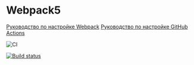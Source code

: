 # Webpack5

[Руководство по настройке Webpack](https://webpack.js.org/guides/)
[Руководство по настройке GitHub Actions](https://docs.github.com/en/actions/quickstart)

![CI](https://github.com/DenisKomov/Ahj-homeworks_1/actions/workflows/web.yml/badge.svg)

[![Build status](https://ci.appveyor.com/api/projects/status/327i6bm5e6n2et6s?svg=true)](https://ci.appveyor.com/project/DenisKomov/ahj-homeworks-1-6sofu)
